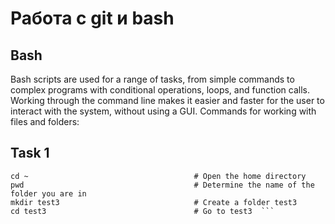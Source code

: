 # Работа с git и bash

## Bash
Bash scripts are used for a range of tasks, from simple commands to complex programs with conditional operations, loops, and function calls. Working through the command line makes it easier and faster for the user to interact with the system, without using a GUI.
      Commands for working with files and folders:

## Task 1
```
cd ~                                     # Open the home directory
pwd                                      # Determine the name of the folder you are in
mkdir test3                              # Create a folder test3
cd test3                                 # Go to test3  ```
